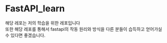 # FastAPI_learn
해당 레포는 저의 학습을 위한 레포입니다<br>
또한 해당 레포를 통해서 fastapi의 작동 원리와 방식을 다른 분들이 습득하고 얻어가실수 있다면 좋겠습니다.
